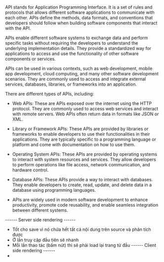API stands for Application Programming Interface. It is a set of rules and protocols that allows different software applications to communicate with each other. APIs define the methods, data formats, and conventions that developers should follow when building software components that interact with the API.


APIs enable different software systems to exchange data and perform specific tasks without requiring the developers to understand the underlying implementation details. They provide a standardized way for applications to access and use the functionality of other software components or services.

APIs can be used in various contexts, such as web development, mobile app development, cloud computing, and many other software development scenarios. They are commonly used to access and integrate external services, databases, libraries, or frameworks into an application.

There are different types of APIs, including:
  - Web APIs: These are APIs exposed over the internet using the HTTP protocol. They are commonly used to access web services and interact with remote servers. Web APIs often return data in formats like JSON or XML.

  - Library or Framework APIs: These APIs are provided by libraries or frameworks to enable developers to use their functionalities in their applications. They are typically specific to a programming language or platform and come with documentation on how to use them.

  - Operating System APIs: These APIs are provided by operating systems to interact with system resources and services. They allow developers to perform operations like file access, network communication, and hardware control.

  - Database APIs: These APIs provide a way to interact with databases. They enable developers to create, read, update, and delete data in a database using programming languages.

  - APIs are widely used in modern software development to enhance productivity, promote code reusability, and enable seamless integration between different systems.


------ Server side rendering ------
  - Tốt cho save vì nó chứa hết tất cả  nội dung trên source và phân tích được
  - Ở lần truy cập đầu tiên sẽ nhanh 
  - Mỗi lần thao tác (bấm nút) thì sẽ phải load lại trang từ đầu
------ Client side rendering ------
  - 